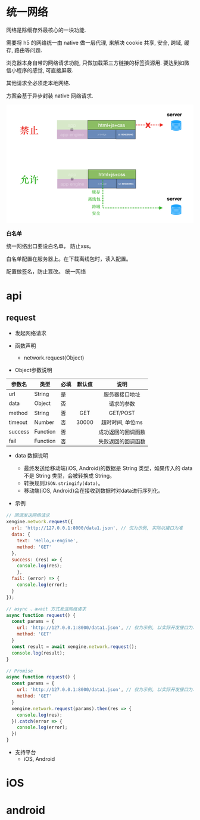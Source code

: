 

# 统一网络

网络是除缓存外最核心的一块功能. 

需要将 h5 的网络统一由 native 做一层代理, 来解决 cookie 共享, 安全, 跨域, 缓存, 路由等问题.

浏览器本身自带的网络请求功能, 只做加载第三方链接的标签资源用. 要达到如微信小程序的感觉, 可直接屏蔽.

其他请求全必须走本地网络.

方案会基于异步封装 native 网络请求.

![d1bea368-81fb-4ef3-b069-5695c2a61fc9](assets/d1bea368-81fb-4ef3-b069-5695c2a61fc9-5236402.png)

**白名单**

统一网络出口要设白名单， 防止xss。

白名单配置在服务器上。在下载离线包时，读入配置。

配置做签名，防止篡改。 统一网络




# api

## request

- 发起网络请求

- 函数声明

  - network.request(Object)

    

- Object参数说明

| 参数名  | 类型     | 必填 | 默认值 |        说明        |
| ------- | -------- | ---- | :----: | :----------------: |
| url     | String   | 是   |        |   服务器接口地址   |
| data    | Object   | 否   |        |     请求的参数     |
| method  | String   | 否   |  GET   |      GET/POST      |
| timeout | Number   | 否   | 30000  |  超时时间, 单位ms  |
| success | Function | 否   |        | 成功返回的回调函数 |
| fail    | Function | 否   |        | 失败返回的回调函数 |



- data 数据说明
  - 最终发送给移动端(iOS, Android)的数据是 String 类型，如果传入的 data 不是 String 类型，会被转换成 String。
  - 转换规则`JSON.stringify(data)`。
  - 移动端(iOS, Android)会在接收到数据时对data进行序列化。



-  示例

```javascript
// 回调发送网络请求
xengine.network.request({
  url: 'http://127.0.0.1:8000/data1.json', // 仅为示例, 实际以接口为准
  data: {
    text: 'Hello,x-engine',
    method: 'GET'
  },
  success: (res) => {
  	console.log(res);
	},
  fail: (error) => {
    console.log(error);
  }
});
```

```javascript
// async 、await 方式发送网络请求
async function request() {
  const params = {
    url: 'http://127.0.0.1:8000/data1.json', // 仅为示例, 以实际开发接口为准
    method: 'GET'
  }
  const result = await xengine.network.request();
  console.log(result);
}
```

```javascript
// Promise
async function request() {
  const params = {
    url: 'http://127.0.0.1:8000/data1.json', // 仅为示例, 以实际开发接口为准
    method: 'GET'
  }
  xengine.network.request(params).then(res => {
  	console.log(res);
  }).catch(error => {
  	console.log(error);
  })
}
```



- 支持平台
  - iOS, Android



# iOS


# android


